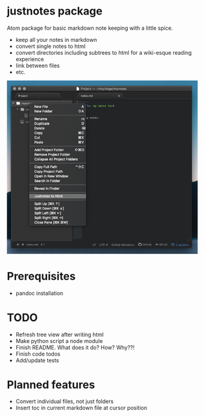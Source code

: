 # justnotes package

Atom package for basic markdown note keeping with a little spice.

- keep all your notes in markdown
- convert single notes to html
- convert directories including subtrees to html for a wiki-esque reading experience
- link between files
- etc.

![A screenshot of your package](https://github.com/LukasK/justnotes/blob/master/misc/screen.png)
# Prerequisites

- pandoc installation

# TODO

- Refresh tree view after writing html
- Make python script a node module
- Finish README. What does it do? How? Why??!
- Finish code todos
- Add/update tests

# Planned features

- Convert individual files, not just folders
- Insert toc in current markdown file at cursor position
